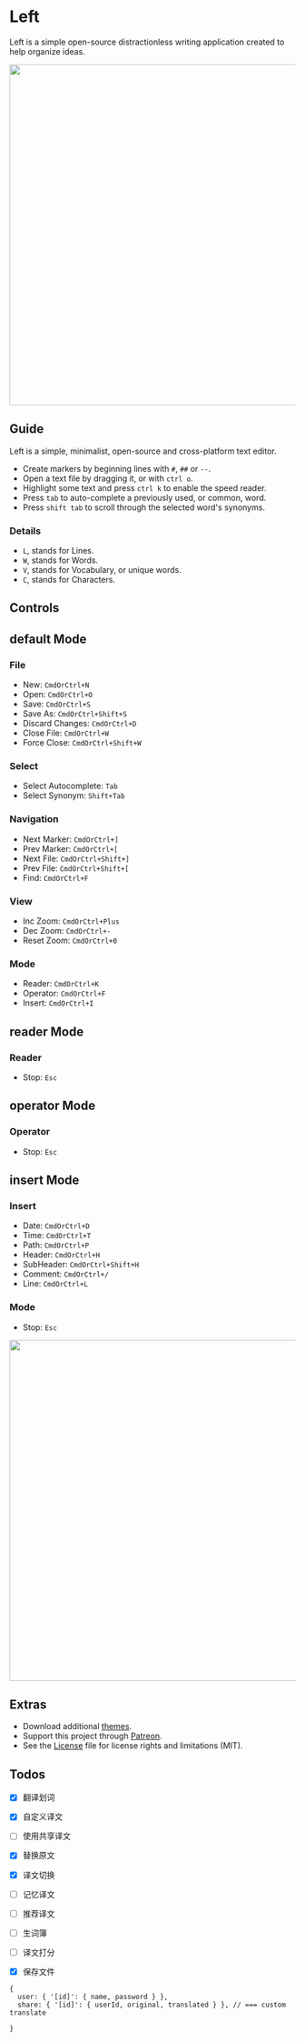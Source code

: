 # Left

Left is a simple open-source distractionless writing application created to help organize ideas. 

<img src='https://raw.githubusercontent.com/hundredrabbits/Left/master/PREVIEW.jpg' width="600"/>

## Guide

Left is a simple, minimalist, open-source and cross-platform text editor. 

- Create markers by beginning lines with `#`, `##` or `--`.
- Open a text file by dragging it, or with `ctrl o`.
- Highlight some text and press `ctrl k` to enable the speed reader.
- Press `tab` to auto-complete a previously used, or common, word.
- Press `shift tab` to scroll through the selected word's synonyms.

### Details

- `L`, stands for Lines.
- `W`, stands for Words.
- `V`, stands for Vocabulary, or unique words.
- `C`, stands for Characters.

## Controls

## default Mode

### File
- New: `CmdOrCtrl+N`
- Open: `CmdOrCtrl+O`
- Save: `CmdOrCtrl+S`
- Save As: `CmdOrCtrl+Shift+S`
- Discard Changes: `CmdOrCtrl+D`
- Close File: `CmdOrCtrl+W`
- Force Close: `CmdOrCtrl+Shift+W`

### Select
- Select Autocomplete: `Tab`
- Select Synonym: `Shift+Tab`

### Navigation
- Next Marker: `CmdOrCtrl+]`
- Prev Marker: `CmdOrCtrl+[`
- Next File: `CmdOrCtrl+Shift+]`
- Prev File: `CmdOrCtrl+Shift+[`
- Find: `CmdOrCtrl+F`

### View
- Inc Zoom: `CmdOrCtrl+Plus`
- Dec Zoom: `CmdOrCtrl+-`
- Reset Zoom: `CmdOrCtrl+0`

### Mode
- Reader: `CmdOrCtrl+K`
- Operator: `CmdOrCtrl+F`
- Insert: `CmdOrCtrl+I`

## reader Mode

### Reader
- Stop: `Esc`

## operator Mode

### Operator
- Stop: `Esc`

## insert Mode

### Insert
- Date: `CmdOrCtrl+D`
- Time: `CmdOrCtrl+T`
- Path: `CmdOrCtrl+P`
- Header: `CmdOrCtrl+H`
- SubHeader: `CmdOrCtrl+Shift+H`
- Comment: `CmdOrCtrl+/`
- Line: `CmdOrCtrl+L`

### Mode
- Stop: `Esc`

<img src='https://cdn.rawgit.com/hundredrabbits/Left/master/LAYOUT.svg?v=1' width="600"/>

## Extras

- Download additional [themes](https://github.com/hundredrabbits/Themes).
- Support this project through [Patreon](https://patreon.com/100).
- See the [License](LICENSE.md) file for license rights and limitations (MIT).

## Todos

* [x] 翻译划词
* [x] 自定义译文
* [ ] 使用共享译文
* [x] 替换原文
* [x] 译文切换
* [ ] 记忆译文
* [ ] 推荐译文
* [ ] 生词簿
* [ ] 译文打分
* [x] 保存文件


```
{
  user: { '[id]': { name, password } },
  share: { '[id]': { userId, original, translated } }, // === custom translate
  
}
```